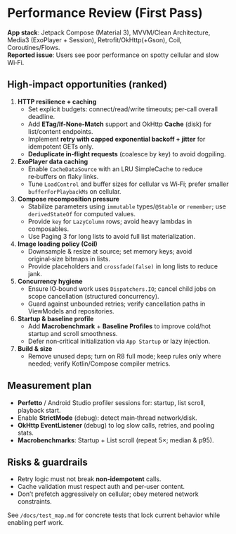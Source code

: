 # Performance Review (First Pass)

**App stack**: Jetpack Compose (Material 3), MVVM/Clean Architecture, Media3 (ExoPlayer + Session), Retrofit/OkHttp(+Gson), Coil, Coroutines/Flows.  
**Reported issue**: Users see poor performance on spotty cellular and slow Wi‑Fi.

## High‑impact opportunities (ranked)
1. **HTTP resilience + caching**
   - Set explicit budgets: connect/read/write timeouts; per‑call overall deadline.
   - Add **ETag/If‑None‑Match** support and OkHttp **Cache** (disk) for list/content endpoints.
   - Implement **retry with capped exponential backoff + jitter** for idempotent GETs only.
   - **Deduplicate in‑flight requests** (coalesce by key) to avoid dogpiling.
2. **ExoPlayer data caching**
   - Enable `CacheDataSource` with an LRU SimpleCache to reduce re‑buffers on flaky links.
   - Tune `LoadControl` and buffer sizes for cellular vs Wi‑Fi; prefer smaller `bufferForPlaybackMs` on cellular.
3. **Compose recomposition pressure**
   - Stabilize parameters using `immutable` types/`@Stable` or `remember`; use `derivedStateOf` for computed values.
   - Provide `key` for `LazyColumn` rows; avoid heavy lambdas in composables.
   - Use Paging 3 for long lists to avoid full list materialization.
4. **Image loading policy (Coil)**
   - Downsample & resize at source; set memory keys; avoid original‑size bitmaps in lists.
   - Provide placeholders and `crossfade(false)` in long lists to reduce jank.
5. **Concurrency hygiene**
   - Ensure IO‑bound work uses `Dispatchers.IO`; cancel child jobs on scope cancellation (structured concurrency).
   - Guard against unbounded retries; verify cancellation paths in ViewModels and repositories.
6. **Startup & baseline profile**
   - Add **Macrobenchmark** + **Baseline Profiles** to improve cold/hot startup and scroll smoothness.
   - Defer non‑critical initialization via `App Startup` or lazy injection.
7. **Build & size**
   - Remove unused deps; turn on R8 full mode; keep rules only where needed; verify Kotlin/Compose compiler metrics.

## Measurement plan
- **Perfetto** / Android Studio profiler sessions for: startup, list scroll, playback start.
- Enable **StrictMode** (debug): detect main‑thread network/disk.
- **OkHttp EventListener** (debug) to log slow calls, retries, and pooling stats.
- **Macrobenchmarks**: Startup + List scroll (repeat 5×; median & p95).

## Risks & guardrails
- Retry logic must not break **non‑idempotent** calls.
- Cache validation must respect auth and per‑user content.
- Don’t prefetch aggressively on cellular; obey metered network constraints.

See `/docs/test_map.md` for concrete tests that lock current behavior while enabling perf work.
